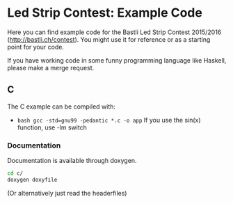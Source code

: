# Led Strip Contest: Example Code
Here you can find example code for the Bastli Led Strip Contest 2015/2016 (http://bastli.ch/contest). You might use it for reference or as a starting point for your code.

If you have working code in some funny programming language like Haskell, please make a merge request.

## C ##
The C example can be compiled with:
* ```bash gcc -std=gnu99 -pedantic *.c -o app```
If you use the sin(x) function, use -lm switch

### Documentation ###
Documentation is available through doxygen.
```bash
cd c/
doxygen doxyfile
```
(Or alternatively just read the headerfiles)
